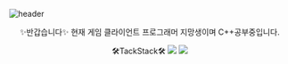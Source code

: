  ![header](https://capsule-render.vercel.app/api?type=slice&color=auto&height=200&section=header&text=oohminseok%20GitHub&fontSize=50)


<div align="center">


✨반갑습니다✨
현재 게임 클라이언트 프로그래머 지망생이며 C++공부중입니다.


🛠️TackStack🛠️
<img src="https://img.shields.io/badge/C-A8B9CC?style=for-the-flat&logo=C&logoColor=white">
<img src="https://img.shields.io/badge/C++-00599C?style=for-the-flat&logo=C&logoColor=white">
 
</div>



<!--
**oohminseok/oohminseok** is a ✨ _special_ ✨ repository because its `README.md` (this file) appears on your GitHub profile.


Here are some ideas to get you started:

- 🔭 I’m currently working on ...
- 🌱 I’m currently learning ...
- 👯 I’m looking to collaborate on ...
- 🤔 I’m looking for help with ...
- 💬 Ask me about ...
- 📫 How to reach me: ...
- 😄 Pronouns: ...
- ⚡ Fun fact: ...
-->
